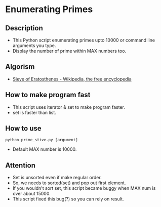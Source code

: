 # Enumerating Primes

## Description
- This Python script enumerating primes upto 10000 or command line arguments you type.
- Display the number of prime within MAX numbers too.

## Algorism
- [Sieve of Eratosthenes - Wikipedia, the free encyclopedia](http://en.wikipedia.org/wiki/Sieve_of_Eratosthenes)

## How to make program fast
- This script uses iterator & set to make program faster.
 - set is faster than list.

## How to use

`python prime_stive.py [argument]`

- Default MAX number is 10000.

## Attention
- Set is unsorted even if make regular order.
- So, we needs to sorted(set) and pop out first element.
 - If you wouldn't sort set, this script became buggy when MAX num is over about 15000.
- This script fixed this bug(?) so you can rely on result.
